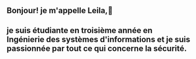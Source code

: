 ## Bonjour! je m'appelle Leila,👋
## je suis étudiante en troisième année en Ingénierie des systèmes d'informations et je suis passionnée par tout ce qui concerne la sécurité.

<!--
**Leila220/Leila220** is a ✨ _special_ ✨ repository because its `README.md` (this file) appears on your GitHub profile.

Here are some ideas to get you started:

- 🔭 I’m currently working on ...
- 🌱 I’m currently learning ...
- 👯 I’m looking to collaborate on ...
- 🤔 I’m looking for help with ...
- 💬 Ask me about ...
- 📫 How to reach me: ...
- 😄 Pronouns: ...
- ⚡ Fun fact: ...
-->
